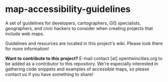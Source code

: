 # map-accessibility-guidelines
A set of guidelines for developers, cartographers, GIS specialists, geographers, and civic hackers to consider when creating projects that include web maps.

Guidelines and resources are located in this project's wiki.  Please look there for more information!

**Want to contribute to this project?**  E-mail contact [at] opentwincities.org to be added as a contributor to this repository.  We're especially interested in gathering code snippets and examples of accessible maps, so please contact us if you have something to share!
